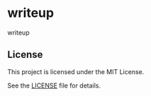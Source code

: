 # writeup
writeup

## License
This project is licensed under the MIT License.

See the [LICENSE](https://github.com/shuichiro-endo/writeup/blob/main/LICENSE) file for details.
